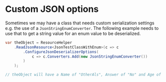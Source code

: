 # Custom JSON options

Sometimes we may have a class that needs custom serialization settings e.g. the use of a `JsonStringEnumConverter`. The following example needs to use that to get a string value for an enum value to be deserialized.

```csharp  { data-fiddle="rCtPvl" }
var theObject = ResourceHelper
    .ReadJsonResource<JsonTestClassWithEnum>(c => c
        .ConfigureJsonDeserializerOptions(
            c => c.Converters.Add(new JsonStringEnumConverter())
        )
    );

// theObject will have a Name of "OtherAls", Answer of "No" and Age of 10
```